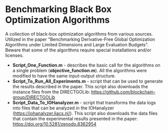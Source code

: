 # Benchmarking Black Box Optimization Algorithms
A collection of black-box optimization algorithms from various sources. Utilized in the paper "Benchmarking Derivative-Free Global Optimization Algorithms under Limited Dimensions and Large Evaluation Budgets". Beware that some of the algorithms require special installations and/or licenses.

- **Script_One_Function.m** -  describes the basic call for the algorithms on a single problem (**objective_function.m**). All the algorithms were modified to have the same input-output structure.
- **Script_To_Run_All_Experiments.m** - script that can be used to generate the results described in the paper. This script also downloads the instance files from the DIRECTGOLib: https://github.com/blockchain-group/DIRECTGOLib
- **Script_Data_To_IOHanalyzer.m** - script that transforms the data logs into files that can be analyzed in the IOHanalyzer (https://iohanalyzer.liacs.nl/). This script also downloads the data files that contain the experimental results presented in the paper: https://doi.org/10.5281/zenodo.8362954
